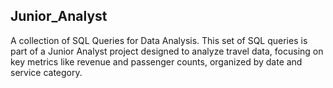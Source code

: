 ## Junior_Analyst
A collection of SQL Queries for Data Analysis. This set of SQL queries is part of a Junior Analyst project designed to analyze travel data, focusing on key metrics like revenue and passenger counts, organized by date and service category.
